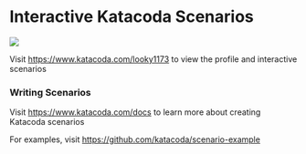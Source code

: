 # Interactive Katacoda Scenarios

[![](http://shields.katacoda.com/katacoda/looky1173/count.svg)](https://www.katacoda.com/looky1173 "Get your profile on Katacoda.com")

Visit https://www.katacoda.com/looky1173 to view the profile and interactive scenarios

### Writing Scenarios
Visit https://www.katacoda.com/docs to learn more about creating Katacoda scenarios

For examples, visit https://github.com/katacoda/scenario-example
